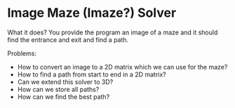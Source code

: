 # Image Maze (Imaze?) Solver 

What it does?
You provide the program an image of a maze and it should find the entrance and exit and find a path.

Problems:

- How to convert an image to a 2D matrix which we can use for the maze?
- How to find a path from start to end in a 2D matrix?
- Can we extend this solver to 3D?
- How can we store all paths?
- How can we find the best path?

